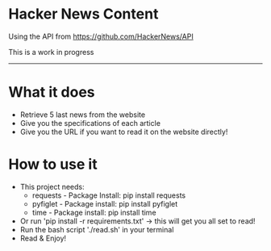 # Hacker News Content

Using the API from https://github.com/HackerNews/API




This is a work in progress

--------------------------------

# What it does
* Retrieve 5 last news from the website
* Give you the specifications of each article
* Give you the URL if you want to read it on the website directly!

# How to use it
* This project needs:
    * requests - Package Install: pip install requests
    * pyfiglet - Package install: pip install pyfiglet
    * time - Package install: pip install time
* Or run 'pip install -r requirements.txt' -> this will get you all set to read!
* Run the bash script './read.sh' in your terminal 
* Read & Enjoy!

